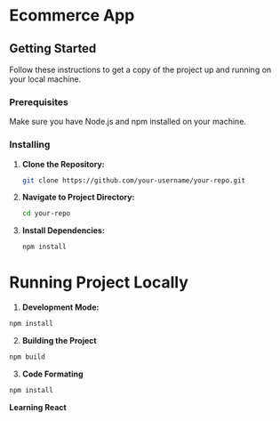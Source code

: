 # Ecommerce App 

## Getting Started

Follow these instructions to get a copy of the project up and running on your local machine.

### Prerequisites

Make sure you have Node.js and npm installed on your machine.

### Installing

1. **Clone the Repository:**

   ```bash
   git clone https://github.com/your-username/your-repo.git

2. **Navigate to Project Directory:**
   ```bash
   cd your-repo

3. **Install Dependencies:**
   ```bash
   npm install

# Running Project Locally 

  1. **Development Mode:**
   ```bash
   npm install
   ```

  2. **Building the Project**
   ```bash
   npm build
   ```
   
  3. **Code Formating**
   ```bash
   npm install
   ```

  **Learning React**
